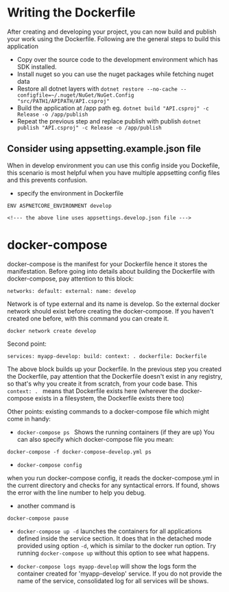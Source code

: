 # Writing the Dockerfile
After creating and developing your project, you can now build and publish your work using the Dockerfile.
Following are the general steps to build this application
- Copy over the source code to the development environment which has SDK installed.
- Install nuget so you can use the nuget packages while fetching nuget data
- Restore all dotnet layers with `dotnet restore --no-cache --configfile=~/.nuget/NuGet/NuGet.Config "src/PATH1/APIPATH/API.csproj"`
- Build the application at /app path eg. `dotnet build "API.csproj" -c Release -o /app/publish`
- Repeat the previous step and replace publish with publish `dotnet publish "API.csproj" -c Release -o /app/publish`

## Consider using appsetting.example.json file
When in develop environment you can use this config inside you Dockefile, this scenario is most helpful when you have multiple appsetting config files and this prevents confusion. 
- specify the environment in Dockerfile

`ENV ASPNETCORE_ENVIRONMENT develop`

`<!--- the above line uses appsettings.develop.json file --->`

# docker-compose
docker-compose is the manifest for your Dockerfile hence it stores the manifestation. Before going into details about building the Dockerfile with docker-compose, 
pay attention to this block:

`networks:
  default:
    external:
      name: develop`

Network is of type external and its name is develop. So the external docker network should exist before creating the docker-compose. If you haven't created one before, with this command you can create it.

`docker network create develop`


Second point:

`services:
  myapp-develop:
    build:
      context: .
      dockerfile: Dockerfile`
      
The above block builds up your Dockerfile. In the previous step you created the Dockerfile, pay attention that the Dockerfile doesn't exist in any registry, so that's why you create it from scratch, from your code base. 
This `context: . ` means that Dockerfile exists here (wherever the docker-compose exists in a filesystem, the Dockerfile exists there too)


Other points:
existing commands to a docker-compose file which might come in handy:

- `docker-compose ps `
Shows the running containers (if they are up)
You can also specify which docker-compose file you mean:

`docker-compose -f docker-compose-develop.yml ps `


- `docker-compose config`

when you run docker-compose config, it reads the docker-compose.yml in the current directory and checks for any syntactical errors. If found, shows the error with the line number to help you debug.


- another command is 

`docker-compose pause `


- `docker-compose up -d` 
launches the containers for all applications defined inside the service section. It does that in the detached mode provided using option `-d`, which is similar to the docker run option. Try running `docker-compose up` without this option to see what happens.


- `docker-compose logs myapp-develop`
will show the logs form the container created for 'myapp-develop' service. If you do not provide the name of the service, consolidated log for all services will be shows.
